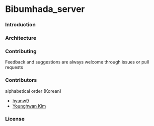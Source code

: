 # Bibumhada_server

### Introduction



### Architecture


### Contributing
Feedback and suggestions are always welcome through issues or pull requests

### Contributors 
alphabetical order (Korean)
- [hyunw9](https://github.com/hyunw9)
- [Younghwan Kim](https://github.com/royroyee)

### License
